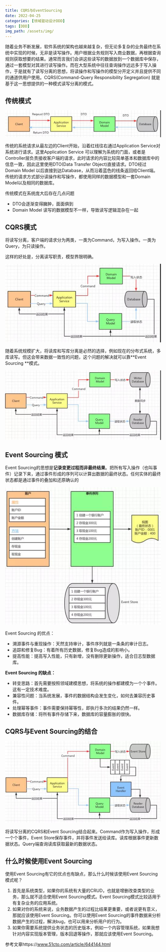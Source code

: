```yaml
---
title: CQRS与EventSourcing
date: 2022-04-25
categories: [领域驱动设计DDD]
tags: [DDD]   
img_path: /assets/img/ 
---
```


随着业务不断发展，软件系统的架构也越来越复杂，但无论多复杂的业务最终在系统中实现的时候，无非是读写操作。用户根据业务规则写入商业数据，再根据查询规则获取想要的结果。通常而言我们会讲这些读写的数据放到一个数据库中保存，通过一套模型对其进行读写操作。而在大型系统中往往查询操作远远多于写入操作，于是就有了读写分离的思想，将读操作和写操作的模型分开定义并且提供不同的通道供用户使用。CQRS(Command-Query Responsibility Segregation) 就是基于这一思想提供的一种模式读写分离的模式。

## **传统模式**

![img](CQRS与EventSourcing.assets/a928f96cc511e2f682a9fc97a0b56db3.jpg)

传统的系统请求从最左边的Client开始，沿着红线往右通过Application Service对系统进行请求。这里Application Service 可以理解为系统的门面，或者是Controller层负责接收客户端的请求，此时请求的内容比较简单基本和数据库中的信息一致，因此这里使用DTO(Data Transfer Object)直接请求。DTO经过Domain Model 以后直接到达Database，从而沿着蓝色的线条返回给Client端。传统的请求方式部分读操作和写操作，都使用同样的数据模型和一套Domain Model以及相同的数据库。

传统模式在系统庞大后存在几点问题

- DTO会逐渐变得臃肿，面面俱到
- Domain Model 读写的数据模型不一样，导致读写逻辑混杂在一起

## **CQRS模式**

将读写分离，客户端的请求分为两类，一类为Command，为写入操作。一类为Query，为只读操作。

这样的好处是，分离读写职责，模型界限明确。

![img](CQRS与EventSourcing.assets/ffa5de9bfb46839d40bad0ea11f9950a.jpg)

随着系统规模扩大，将读库和写库分离是必然的选择，例如现在的分布式系统，多库读写。但这会带来数据一致性的问题，这个问题的解决就可以靠**Event Sourcing **模式。

![img](CQRS与EventSourcing.assets/4b79392645433d1b946f337e7433a7a4.jpg)

## **Event Sourcing 模式**

Event Sourcing的思想是**记录变更过程而非最终结果**。把所有写入操作（也叫事件）记录下来，通过事件形成的序列可以计算出数据的最终状态。任何实体的最终状态都是通过事件的叠加和还原确认的

![img](CQRS与EventSourcing.assets/c89348705ad53f2d370434e4881645de.jpg)

Event Sourcing 的优点：

- 溯源事件与重现操作：天然支持审计，事件序列就是一条条的审计日志。
- 追踪和修复Bug：有着所有历史数据，修复Bug造成的影响小。
- 提高性能：提高写入性能，只有新增，没有删除更新操作，适合日志型数据库。

**Event Sourcing 的缺点：**

- 转变思路：首先需要按照领域建模思想，将系统的操作都建模为一个个事件。这有一定技术难度。
- 兼容性问题：当系统发展，事件的数据结构会发生变化，如何去兼容历史事件。
- 处理幂等事件：事件需要保持幂等性，即执行多次的结果仍然一样。
- 数据库存储：将所有事件存储下来，数据库的容量膨胀的很快。

## **CQRS与Event Sourcing的结合**

![img](CQRS与EventSourcing.assets/8d2f25bcb59529cdf947d4f77c2cb622.jpg)

将读写分离的CQRS和Event Sourcing结合起来。Command作为写入操作，形成一个个事件，Event Store保存事件，并将事件发送给读库。读库根据事件更新数据状态。Query端查询读库获取最新的数据状态。

## **什么时候使用Event Sourcing**

使用Event Sourcing有它的优点也有缺点，那么什么时候该使用Event Sourcing模式呢？

1. 首先是系统类型，如果你的系统有大量的CRUD，也就是增删改查类型的业务，那么就不适合使用Event Sourcing模式。Event Sourcing模式比较适用于有复杂业务的应用系统。
2. 如果对你的系统来说，业务数据产生的过程比结果更重要，或者说更有意义，那就应该使用Event Sourcing。你可以使用Event Sourcing的事件数据来分析数据产生的过程，解决bug，也可以用来分析用户的行为。
3. 如果你需要系统提供业务状态的历史版本，例如一个内容管理系统，如果我想针对内容实现版本管理，版本回退等操作，那就应该使用Event Sourcing。



参考文章https://www.51cto.com/article/644144.html